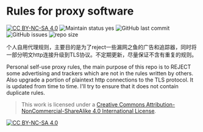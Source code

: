 # Rules for proxy software
 [![CC BY-NC-SA 4.0][cc-by-nc-sa-shield]][cc-by-nc-sa] ![Maintain status yes](https://img.shields.io/badge/Maintained%3F-yes-green.svg) ![GitHub last commit](https://img.shields.io/github/last-commit/MitaZ/Better_Filter) ![GitHub issues](https://img.shields.io/github/issues/MitaZ/Better_Filter) ![repo size](https://img.shields.io/github/repo-size/MitaZ/Better_Filter) 

个人自用代理规则，主要目的是为了reject一些漏网之鱼的广告和追踪器，同时将一部分明文http连接升级到TLS协议。不定期更新，尽量保证不含有重复的规则。

Personal self-use proxy rules, the main purpose of this repo is to REJECT some advertising and trackers which are not in the rules written by others. Also upgrade a portion of plaintext http connections to the TLS protocol. It is updated from time to time. I'll try to ensure that it does not contain duplicate rules.


> This work is licensed under a
> [Creative Commons Attribution-NonCommercial-ShareAlike 4.0 International License][cc-by-nc-sa].

[![CC BY-NC-SA 4.0][cc-by-nc-sa-image]][cc-by-nc-sa]

[cc-by-nc-sa]: http://creativecommons.org/licenses/by-nc-sa/4.0/
[cc-by-nc-sa-image]: https://licensebuttons.net/l/by-nc-sa/4.0/88x31.png
[cc-by-nc-sa-shield]: https://img.shields.io/badge/License-CC%20BY--NC--SA%204.0-lightgrey.svg
